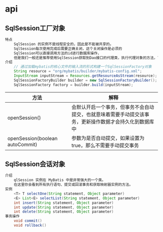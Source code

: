 # api

## SqlSession工厂对象

```java
特点
    SqlSession 的实例不是线程安全的，因此是不能被共享的。
    SqlSession每次使用完成后需要正确关闭，这个关闭操作是必须的
    SqlSession可以直接调用方法的id进行数据库操作，
    但是我们一般还是推荐使用SqlSession获取到Dao接口的代理类，执行代理对象的方法，可以更安全的进行类型检查操作
介绍
    // 通过加载mybatis的核心文件的输入流的形式构建一个SqlSessionFactory对象
    String resource = "org/mybatis/builder/mybatis-config.xml"; 
    InputStream inputStream = Resources.getResourceAsStream(resource); 
    SqlSessionFactoryBuilder builder = new SqlSessionFactoryBuilder(); 
    SqlSessionFactory factory = builder.build(inputStream);    
```

| **方法**                        | **解释**                                                     |
| ------------------------------- | ------------------------------------------------------------ |
| openSession()                   | 会默认开启一个事务，但事务不会自动提交，也就意味着需要手动提交该事务，更新操作数据才会持久化到数据库中 |
| openSession(boolean autoCommit) | 参数为是否自动提交，如果设置为true，那么不需要手动提交事务   |

## SqlSession会话对象

```java
介绍
    qlSession 实例在 MyBatis 中是非常强大的一个类。
    在这里你会看到所有执行语句、提交或回滚事务和获取映射器实例的方法。
实例
    <T> T selectOne(String statement, Object parameter) 
    <E> List<E> selectList(String statement, Object parameter) 
    int insert(String statement, Object parameter) 
    int update(String statement, Object parameter) 
    int delete(String statement, Object parameter)
事务操作
    void commit()  
	void rollback() 
```



